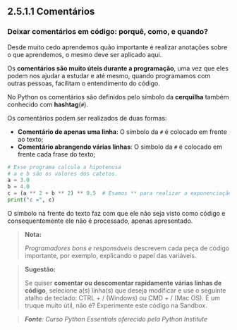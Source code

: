 ## 2.5.1.1 Comentários

### Deixar comentários em código: porquê, como, e quando?


Desde muito cedo aprendemos quão importante é realizar anotações sobre o que aprendemos, o mesmo deve ser aplicado aqui.

Os **comentários são muito úteis durante a programação**, uma vez que eles podem nos ajudar a estudar e até mesmo, quando programamos com outras pessoas, facilitam o entendimento do código.

No Python os comentários são definidos pelo símbolo da **cerquilha** também conhecido com **hashtag**(``#``).

Os comentários podem ser realizados de duas formas:
- **Comentário de apenas uma linha**: O símbolo da ``#`` é colocado em frente ao texto;
- **Comentário abrangendo várias linhas**: O símbolo da ``#`` é colocado em frente cada frase do texto;

```python
# Esse programa calcula a hipotenusa
# a e b são os valores dos catetos.
a = 3.0
b = 4.0
c = (a ** 2 + b ** 2) ** 0.5  # Esamos ** para realizar a exponenciação
print("c =", c)
```
O símbolo na frente do texto faz com que ele não seja visto como código e consequentemente ele não é processado, apenas apresentado.


>**Nota:**
>
>*Programadores bons e responsáveis* descrevem cada peça de código importante, por exemplo, explicando o papel das variáveis.


>**Sugestão:**
>
>Se quiser **comentar ou descomentar rapidamente várias linhas de código**, selecione a(s) linha(s) que deseja modificar e use o seguinte atalho de teclado: CTRL + / (Windows) ou CMD + / (Mac OS). É um truque muito útil, não é? Experimente este código na Sandbox.



>***Fonte**: Curso Python Essentials oferecido pela Python Institute*